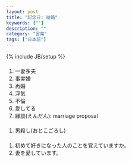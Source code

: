 ```yaml
---
layout: post
title: "記念日: 結婚"
keywords: [""]
description: ""
category: "言葉"
tags: ["日本語"]
---
```

{% include JB/setup %}

####
1. 一妻多夫
2. 事実婚
3. 再婚
4. 浮気
5. 不倫
6. 愛してる
7. 縁談(えんだん): marriage proposal

####
1. 男殺し(おとこごろし)


####
1. 初めて好きになった人のことを覚えていますか。
2. 妻を愛しています。
